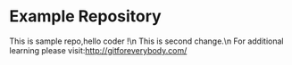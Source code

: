 # Example Repository
This is sample repo,hello coder !\n
This is second change.\n
For additional learning please visit:http://gitforeverybody.com/ 